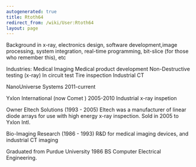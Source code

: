 ```yaml
---
autogenerated: true
title: Rtoth64
redirect_from: /wiki/User:Rtoth64
layout: page
---
```


Background in x-ray, electronics design, software development,image
processing, system integration, real-time programming, bit-slice (for
those who remember this), etc

Industries: Medical Imaging Medical product development Non-Destructive
testing (x-ray) In circuit test Tire inspection Industrial CT

NanoUniverse Systems 2011-current

Yxlon International (now Comet ) 2005-2010 Industrial x-ray inspetion

Owner Eltech Solutions (1993 - 2005) Eltech was a manufacturer of linear
diode arrays for use with high energy x-ray inspection. Sold in 2005 to
Yxlon Intl.

Bio-Imaging Research (1986 - 1993) R&D for medical imaging devices, and
industrial CT imaging

Graduated from Purdue University 1986 BS Computer Electrical
Engineering.
